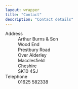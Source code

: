 ```yaml
---
layout: wrapper
title: "Contact"
description: "Contact details"
---
```

<dl>
    <dt>Address</dt>
    <dd>Arthur Burns &amp; Son</dd>
    <dd>Wood End</dd>
    <dd>Prestbury Road</dd>
    <dd>Over Alderley</dd>
    <dd>Macclesfield</dd>
    <dd>Cheshire</dd>
    <dd>SK10 4SJ</dd>
    <dt>Telephone</dt>
    <dd>01625 582338</dd>
</dl>
